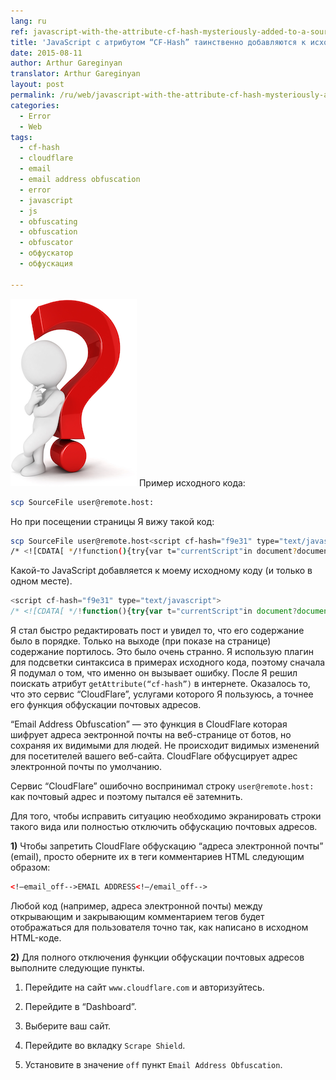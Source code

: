 ```yaml
---
lang: ru
ref: javascript-with-the-attribute-cf-hash-mysteriously-added-to-a-source-code
title: 'JavaScript с атрибутом “CF-Hash” таинственно добавляются к исходному коду'
date: 2015-08-11
author: Arthur Gareginyan
translator: Arthur Gareginyan
layout: post
permalink: /ru/web/javascript-with-the-attribute-cf-hash-mysteriously-added-to-a-source-code.html
categories:
  - Error
  - Web
tags:
  - cf-hash
  - cloudflare
  - email
  - email address obfuscation
  - error
  - javascript
  - js
  - obfuscating
  - obfuscation
  - obfuscator
  - обфускатор
  - обфускация

---
```


![thumb](/images/thumbnail/question.png)
Пример исходного кода:

```sh
scp SourceFile user@remote.host:
```

Но при посещении страницы Я вижу такой код:

```sh
scp SourceFile user@remote.host<script cf-hash="f9e31" type="text/javascript">
/* <![CDATA[ */!function(){try{var t="currentScript"in document?document.currentScript:function(){for(var t=document.getElementsByTagName("script"),e=t.length;e--;)if(t[e].getAttribute("cf-hash"))return t[e]}();if(t&&t.previousSibling){var e,r,n,i,c=t.previousSibling,a=c.getAttribute("data-cfemail");if(a){for(e="",r=parseInt(a.substr(0,2),16),n=2;a.length-n;n+=2)i=parseInt(a.substr(n,2),16)^r,e+=String.fromCharCode(i);e=document.createTextNode(e),c.parentNode.replaceChild(e,c)}}}catch(u){}}();/* ]]> */</script>:
```

Какой-то JavaScript добавляется к моему исходному коду (и только в одном месте).

```js
<script cf-hash="f9e31" type="text/javascript">
/* <![CDATA[ */!function(){try{var t="currentScript"in document?document.currentScript:function(){for(var t=document.getElementsByTagName("script"),e=t.length;e--;)if(t[e].getAttribute("cf-hash"))return t[e]}();if(t&&t.previousSibling){var e,r,n,i,c=t.previousSibling,a=c.getAttribute("data-cfemail");if(a){for(e="",r=parseInt(a.substr(0,2),16),n=2;a.length-n;n+=2)i=parseInt(a.substr(n,2),16)^r,e+=String.fromCharCode(i);e=document.createTextNode(e),c.parentNode.replaceChild(e,c)}}}catch(u){}}();/* ]]> */</script>
```

Я стал быстро редактировать пост и увидел то, что его содержание было в порядке. Только на выходе (при показе на странице) содержание портилось. Это было очень странно. Я использую плагин для подсветки синтаксиса в примерах исходного кода, поэтому сначала Я подумал о том, что именно он вызывает ошибку. После Я решил поискать атрибут `getAttribute(“cf-hash”)` в интернете. Оказалось то, что это сервис “CloudFlare”, услугами которого Я пользуюсь, а точнее его функция обфускации почтовых адресов. 

“Email Address Obfuscation” — это функция в CloudFlare которая шифрует адреса эектронной почты на веб-странице от ботов, но сохраняя их видимыми для людей. Не происходит видимых изменений для посетителей вашего веб-сайта. CloudFlare обфусцирует адрес электронной почты по умолчанию.

Сервис “CloudFlare” ошибочно воспринимал строку `user@remote.host:` как почтовый адрес и поэтому пытался её затемнить.

Для того, чтобы исправить ситуацию необходимо экранировать строки такого вида или полностью отключить обфускацию почтовых адресов.

**1)** Чтобы запретить CloudFlare обфускацию “адреса электронной почты” (email), просто оберните их в теги комментариев HTML следующим образом:

```html
<!—email_off-->EMAIL ADDRESS<!—/email_off-->
```

Любой код (например, адреса электронной почты) между открывающим и закрывающим комментарием тегов будет отображаться для пользователя точно так, как написано в исходном HTML-коде.

**2)** Для полного отключения функции обфускации почтовых адресов выполните следующие пункты. 

   1. Перейдите на сайт `www.cloudflare.com` и авторизуйтесь.

   2. Перейдите в “Dashboard”.

   3. Выберите ваш сайт.

   4. Перейдите во вкладку `Scrape Shield`.

   5. Установите в значение `off` пункт `Email Address Obfuscation`.
